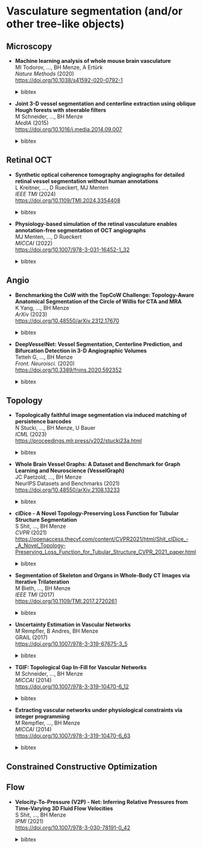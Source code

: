 # Vasculature segmentation (and/or other tree-like objects)

## Microscopy

- **Machine learning analysis of whole mouse brain vasculature** <br />
  MI Todorov, ..., BH Menze, A Ertürk  <br />
  _Nature Methods_ (2020) <br />
  https://doi.org/10.1038/s41592-020-0792-1 <br />
  <details>
    <summary>bibtex</summary>
    
    ```bibtex
    @article{todorov2020machine,
      title={Machine learning analysis of whole mouse brain vasculature},
      author={Todorov, Mihail Ivilinov and Paetzold, Johannes Christian and Schoppe, Oliver and Tetteh, Giles and Shit, Suprosanna and Efremov, Velizar and Todorov-V{\"o}lgyi, Katalin and D{\"u}ring, Marco and Dichgans, Martin and Piraud, Marie and others},
      journal={Nature methods},
      volume={17},
      number={4},
      pages={442--449},
      year={2020},
      publisher={Nature Publishing Group US New York}
    }
    ```
  </details>

- **Joint 3-D vessel segmentation and centerline extraction using oblique Hough forests with steerable filters** <br />
  M Schneider, ..., BH Menze <br />
  _MedIA_ (2015) <br />
  https://doi.org/10.1016/j.media.2014.09.007 <br />
  <details>
    <summary>bibtex</summary>
    
    ```bibtex
    @article{schneider2015joint,
      title={Joint 3-D vessel segmentation and centerline extraction using oblique Hough forests with steerable filters},
      author={Schneider, Matthias and Hirsch, Sven and Weber, Bruno and Sz{\'e}kely, G{\'a}bor and Menze, Bjoern H},
      journal={Medical image analysis},
      volume={19},
      number={1},
      pages={220--249},
      year={2015},
      publisher={Elsevier}
    }
    ```
  </details>
  

## Retinal OCT

- **Synthetic optical coherence tomography angiographs for detailed retinal vessel segmentation without human annotations** <br />
  L Kreitner, ..., D Rueckert, MJ Menten <br />
  _IEEE TMI_ (2024) <br />
  https://doi.org/10.1109/TMI.2024.3354408 <br />
  <details>
    <summary>bibtex</summary>
    
    ```bibtex
    @article{kreitner2024synthetic,
      title={Synthetic optical coherence tomography angiographs for detailed retinal vessel segmentation without human annotations},
      author={Kreitner, Linus and Paetzold, Johannes C and Rauch, Nikolaus and Chen, Chen and Hagag, Ahmed M and Fayed, Alaa E and Sivaprasad, Sobha and Rausch, Sebastian and Weichsel, Julian and Menze, Bjoern H and others},
      journal={IEEE Transactions on Medical Imaging},
      year={2024},
      publisher={IEEE}
    }
    ```
  </details>

- **Physiology-based simulation of the retinal vasculature enables annotation-free segmentation of OCT angiographs** <br />
  MJ Menten, ..., D Rueckert <br />
  _MICCAI_ (2022) <br />
  https://doi.org/10.1007/978-3-031-16452-1_32 <br />
  <details>
    <summary>bibtex</summary>
    
    ```bibtex
    @inproceedings{menten2022physiology,
      title={Physiology-based simulation of the retinal vasculature enables annotation-free segmentation of oct angiographs},
      author={Menten, Martin J and Paetzold, Johannes C and Dima, Alina and Menze, Bjoern H and Knier, Benjamin and Rueckert, Daniel},
      booktitle={International Conference on Medical Image Computing and Computer-Assisted Intervention},
      pages={330--340},
      year={2022},
      organization={Springer}
    }
    ```
  </details>

## Angio

- **Benchmarking the CoW with the TopCoW Challenge: Topology-Aware Anatomical Segmentation of the Circle of Willis for CTA and MRA** <br />
  K Yang, ..., BH Menze <br />
  _ArXiv_ (2023) <br />
  https://doi.org/10.48550/arXiv.2312.17670 <br />
  <details>
    <summary>bibtex</summary>
    
    ```bibtex
    @article{yang2023benchmarking,
      title={Benchmarking the CoW with the TopCoW Challenge: Topology-Aware Anatomical Segmentation of the Circle of Willis for CTA and MRA},
      author={Yang, Kaiyuan and Musio, Fabio and Ma, Yihui and Juchler, Norman and Paetzold, Johannes C and Al-Maskari, Rami and H{\"o}her, Luciano and Li, Hongwei Bran and Hamamci, Ibrahim Ethem and Sekuboyina, Anjany and others},
      journal={arXiv preprint arXiv:2312.17670},
      year={2023}
    }
    ```
  </details>

- **DeepVesselNet: Vessel Segmentation, Centerline Prediction, and Bifurcation Detection in 3-D Angiographic Volumes** <br />
  Tetteh G, ..., BH Menze <br />
  _Front. Neuroisci._ (2020) <br />
  https://doi.org/10.3389/fnins.2020.592352 <br />
  <details>
    <summary>bibtex</summary>
    
    ```bibtex
    @article{tetteh2020deepvesselnet,
      title={Deepvesselnet: Vessel segmentation, centerline prediction, and bifurcation detection in 3-d angiographic volumes},
      author={Tetteh, Giles and Efremov, Velizar and Forkert, Nils D and Schneider, Matthias and Kirschke, Jan and Weber, Bruno and Zimmer, Claus and Piraud, Marie and Menze, Bj{\"o}rn H},
      journal={Frontiers in Neuroscience},
      volume={14},
      pages={1285},
      year={2020},
      publisher={Frontiers}
    }
    ```
  </details>
  
## Topology

- **Topologically faithful image segmentation via induced matching of persistence barcodes** <br />
  N Stucki, ..., BH Menze, U Bauer <br />
  _ICML_ (2023) <br />
  https://proceedings.mlr.press/v202/stucki23a.html <br />
  <details>
    <summary>bibtex</summary>
    
    ```bibtex
    @inproceedings{stucki2023topologically,
      title={Topologically faithful image segmentation via induced matching of persistence barcodes},
      author={Stucki, Nico and Paetzold, Johannes C and Shit, Suprosanna and Menze, Bjoern and Bauer, Ulrich},
      booktitle={International Conference on Machine Learning},
      pages={32698--32727},
      year={2023},
      organization={PMLR}
    }
    ```
  </details>

- **Whole Brain Vessel Graphs: A Dataset and Benchmark for Graph Learning and Neuroscience (VesselGraph)** <br />
  JC Paetzold, ..., BH Menze <br />
  NeurIPS Datasets and Benchmarks (2021) <br />
  https://doi.org/10.48550/arXiv.2108.13233 <br />
  <details>
    <summary>bibtex</summary>
    
    ```bibtex
    @inproceedings{paetzold2021whole,
      title={Whole brain vessel graphs: A dataset and benchmark for graph learning and neuroscience},
      author={Paetzold, Johannes C and McGinnis, Julian and Shit, Suprosanna and Ezhov, Ivan and B{\"u}schl, Paul and Prabhakar, Chinmay and Sekuboyina, Anjany and Todorov, Mihail and Kaissis, Georgios and Ert{\"u}rk, Ali and others},
      booktitle={Thirty-Fifth Conference on Neural Information Processing Systems Datasets and Benchmarks Track (Round 2)},
      year={2021}
    }
    ```
  </details>

- **clDice - A Novel Topology-Preserving Loss Function for Tubular Structure Segmentation** <br />
  S Shit, ..., BH Menze <br />
  _CVPR_ (2021) <br />
  https://openaccess.thecvf.com/content/CVPR2021/html/Shit_clDice_-_A_Novel_Topology-Preserving_Loss_Function_for_Tubular_Structure_CVPR_2021_paper.html <br />
  <details>
    <summary>bibtex</summary>
    
    ```bibtex
    @inproceedings{shit2021cldice,
      title={clDice-a novel topology-preserving loss function for tubular structure segmentation},
      author={Shit, Suprosanna and Paetzold, Johannes C and Sekuboyina, Anjany and Ezhov, Ivan and Unger, Alexander and Zhylka, Andrey and Pluim, Josien PW and Bauer, Ulrich and Menze, Bjoern H},
      booktitle={Proceedings of the IEEE/CVF Conference on Computer Vision and Pattern Recognition},
      pages={16560--16569},
      year={2021}
    }
    ```
  </details>

- **Segmentation of Skeleton and Organs in Whole-Body CT Images via Iterative Trilateration** <br />
  M Bieth, ..., BH Menze <br />
  _IEEE TMI_ (2017) <br />
  https://doi.org/10.1109/TMI.2017.2720261 <br />
  <details>
    <summary>bibtex</summary>
    
    ```bibtex
    @article{bieth2017segmentation,
      title={Segmentation of skeleton and organs in whole-body CT images via iterative trilateration},
      author={Bieth, Marie and Peter, Loic and Nekolla, Stephan G and Eiber, Matthias and Langs, Georg and Schwaiger, Markus and Menze, Bjoern},
      journal={IEEE transactions on medical imaging},
      volume={36},
      number={11},
      pages={2276--2286},
      year={2017},
      publisher={IEEE}
    }
    ```
  </details>

- **Uncertainty Estimation in Vascular Networks** <br />
  M Rempfler, B Andres, BH Menze <br />
  GRAIL (2017) <br />
  https://doi.org/10.1007/978-3-319-67675-3_5 <br />
  <details>
    <summary>bibtex</summary>
    
    ```bibtex
    @inproceedings{rempfler2017uncertainty,
      title={Uncertainty estimation in vascular networks},
      author={Rempfler, Markus and Andres, Bjoern and Menze, Bjoern H},
      booktitle={Graphs in Biomedical Image Analysis, Computational Anatomy and Imaging Genetics: First International Workshop, GRAIL 2017, 6th International Workshop, MFCA 2017, and Third International Workshop, MICGen 2017, Held in Conjunction with MICCAI 2017, Qu{\'e}bec City, QC, Canada, September 10--14, 2017, Proceedings 1},
      pages={42--52},
      year={2017},
      organization={Springer}
    }
    ```
  </details>

- **TGIF: Topological Gap In-Fill for Vascular Networks** <br />
  M Schneider, ..., BH Menze <br />
  _MICCAI_ (2014) <br />
  https://doi.org/10.1007/978-3-319-10470-6_12 <br />
  <details>
    <summary>bibtex</summary>
    
    ```bibtex
    @inproceedings{schneider2014tgif,
      title={TGIF: Topological Gap In-Fill for Vascular Networks: A Generative PhysiologicalModeling Approach},
      author={Schneider, Matthias and Hirsch, Sven and Weber, Bruno and Sz{\'e}kely, G{\'a}bor and Menze, Bjoern H},
      booktitle={Medical Image Computing and Computer-Assisted Intervention--MICCAI 2014: 17th International Conference, Boston, MA, USA, September 14-18, 2014, Proceedings, Part II 17},
      pages={89--96},
      year={2014},
      organization={Springer}
    }
    ```
  </details>

- **Extracting vascular networks under physiological constraints via integer programming** <br />
  M Rempfler, ..., BH Menze <br />
  _MICCAI_ (2014) <br />
  https://doi.org/10.1007/978-3-319-10470-6_63 <br />
  <details>
    <summary>bibtex</summary>
    
    ```bibtex
    @inproceedings{rempfler2014extracting,
      title={Extracting vascular networks under physiological constraints via integer programming},
      author={Rempfler, Markus and Schneider, Matthias and Ielacqua, Giovanna D and Xiao, Xianghui and Stock, Stuart R and Klohs, Jan and Sz{\'e}kely, G{\'a}bor and Andres, Bjoern and Menze, Bjoern H},
      booktitle={Medical Image Computing and Computer-Assisted Intervention--MICCAI 2014: 17th International Conference, Boston, MA, USA, September 14-18, 2014, Proceedings, Part II 17},
      pages={505--512},
      year={2014},
      organization={Springer}
    }
    ```
  </details>
  

## Constrained Constructive Optimization

## Flow

- **Velocity-To-Pressure (V2P) - Net: Inferring Relative Pressures from Time-Varying 3D Fluid Flow Velocities** <br />
  S Shit, ..., BH Menze <br />
  _IPMI_ (2021) <br />
  https://doi.org/10.1007/978-3-030-78191-0_42 <br />
  <details>
    <summary>bibtex</summary>
    
    ```bibtex
    @inproceedings{shit2021velocity,
      title={Velocity-to-pressure (V2P)-net: inferring relative pressures from time-varying 3D fluid flow velocities},
      author={Shit, Suprosanna and Das, Dhritiman and Ezhov, Ivan and Paetzold, Johannes C and Sanches, Augusto F and Thuerey, Nils and Menze, Bjoern H},
      booktitle={Information Processing in Medical Imaging: 27th International Conference, IPMI 2021, Virtual Event, June 28--June 30, 2021, Proceedings 27},
      pages={545--558},
      year={2021},
      organization={Springer}
    }
    ```
  </details>
  
  
